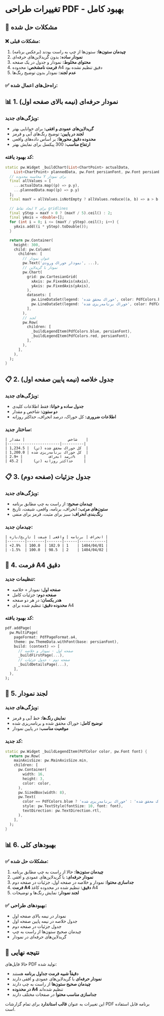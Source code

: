 # تغییرات طراحی PDF - بهبود کامل

## 🎯 مشکلات حل شده

### ❌ **مشکلات قبلی:**
1. **چیدمان ستون‌ها:** ستون‌ها از چپ به راست بودند (برعکس برنامه)
2. **نمودار ساده:** بدون گریدلاین‌های حرفه‌ای
3. **محتوای مخلوط:** نمودار و جدول در یک صفحه
4. **فرمت نامشخص:** محدوده A4 دقیق تنظیم نشده بود
5. **عدم لجند:** نمودار بدون توضیح رنگ‌ها

### ✅ **راه‌حل‌های اعمال شده:**

## 📊 **1. نمودار حرفه‌ای (نیمه بالای صفحه اول)**

### ویژگی‌های جدید:
- **گریدلاین‌های عمودی و افقی:** برای خوانایی بهتر
- **لجند در پایین:** توضیح رنگ‌های آبی و قرمز
- **محدوده دقیق محورها:** بر اساس داده‌های واقعی
- **ارتفاع مناسب:** 300 پیکسل برای نمایش بهتر

### کد بهبود یافته:
```dart
static pw.Widget _buildChart(List<ChartPoint> actualData,
    List<ChartPoint> plannedData, pw.Font persianFont, pw.Font persianBoldFont) {
  // محاسبه محدوده Y برای نمودار
  final allValues = [
    ...actualData.map((p) => p.y),
    ...plannedData.map((p) => p.y)
  ];
  final maxY = allValues.isNotEmpty ? allValues.reduce((a, b) => a > b ? a : b) : 10;
  
  // ایجاد نقاط Y برای gridlines
  final yStep = maxY > 0 ? (maxY / 5).ceil() : 2;
  final yAxis = <double>[];
  for (int i = 0; i <= (maxY / yStep).ceil(); i++) {
    yAxis.add((i * yStep).toDouble());
  }
  
  return pw.Container(
    height: 300,
    child: pw.Column(
      children: [
        // عنوان نمودار
        pw.Text('نمودار خوراک ورودی', ...),
        // نمودار با گریدلاین
        pw.Chart(
          grid: pw.CartesianGrid(
            xAxis: pw.FixedAxis(xAxis),
            yAxis: pw.FixedAxis(yAxis),
          ),
          datasets: [
            pw.LineDataSet(legend: 'خوراک محقق شده', color: PdfColors.blue),
            pw.LineDataSet(legend: 'خوراک برنامه‌ریزی شده', color: PdfColors.red),
          ],
        ),
        // لجند
        pw.Row(
          children: [
            _buildLegendItem(PdfColors.blue, persianFont),
            _buildLegendItem(PdfColors.red, persianFont),
          ],
        ),
      ],
    ),
  );
}
```

## 📋 **2. جدول خلاصه (نیمه پایین صفحه اول)**

### ویژگی‌های جدید:
- **جدول ساده و خوانا:** فقط اطلاعات کلیدی
- **دو ستون:** شاخص و مقدار
- **اطلاعات ضروری:** کل خوراک، درصد انحراف، حداکثر روزانه

### ساختار جدید:
```
| شاخص                    | مقدار    |
|------------------------|----------|
| کل خوراک محقق شده (تن)  | 1,234.5  |
| کل خوراک برنامه‌ریزی شده | 1,200.0  |
| درصد انحراف            | +2.9%    |
| حداکثر روزانه (تن)     | 45.2     |
```

## 📋 **3. جدول جزئیات (صفحه دوم)**

### ویژگی‌های جدید:
- **چیدمان صحیح:** از راست به چپ مطابق برنامه
- **ستون‌های مرتب:** انحراف، برنامه، واقعی، شیفت، تاریخ
- **رنگ‌بندی انحراف:** سبز برای مثبت، قرمز برای منفی

### چیدمان جدید:
```
| انحراف | برنامه | واقعی | شیفت | تاریخ/بازه |
|--------|--------|-------|------|------------|
| +2.9%  | 100.0  | 102.9 | 1    | 1404/04/01 |
| -1.5%  | 100.0  | 98.5  | 2    | 1404/04/02 |
```

## 📄 **4. فرمت A4 دقیق**

### تنظیمات جدید:
- **صفحه اول:** نمودار + خلاصه
- **صفحه دوم:** جزئیات کامل
- **هدر یکسان:** در هر دو صفحه
- **محدوده دقیق:** تنظیم شده برای A4

### کد بهبود یافته:
```dart
pdf.addPage(
  pw.MultiPage(
    pageFormat: PdfPageFormat.a4,
    theme: pw.ThemeData.withFont(base: persianFont),
    build: (context) => [
      // صفحه اول - نمودار و خلاصه
      _buildFirstPage(...),
      // صفحه دوم - جدول جزئیات
      _buildDetailsPage(...),
    ],
  ),
);
```

## 🎨 **5. لجند نمودار**

### ویژگی‌های جدید:
- **نمایش رنگ‌ها:** خط آبی و قرمز
- **توضیح کامل:** خوراک محقق شده و برنامه‌ریزی شده
- **موقعیت مناسب:** در پایین نمودار

### کد جدید:
```dart
static pw.Widget _buildLegendItem(PdfColor color, pw.Font font) {
  return pw.Row(
    mainAxisSize: pw.MainAxisSize.min,
    children: [
      pw.Container(
        width: 16,
        height: 3,
        color: color,
      ),
      pw.SizedBox(width: 8),
      pw.Text(
        color == PdfColors.blue ? 'خوراک محقق شده' : 'خوراک برنامه‌ریزی شده',
        style: pw.TextStyle(fontSize: 10, font: font),
        textDirection: pw.TextDirection.rtl,
      ),
    ],
  );
}
```

## 📊 **6. بهبودهای کلی**

### ✅ **مشکلات حل شده:**
1. **چیدمان ستون‌ها:** حالا از راست به چپ مطابق برنامه
2. **نمودار حرفه‌ای:** با گریدلاین‌های عمودی و افقی
3. **جداسازی محتوا:** نمودار و خلاصه در صفحه اول، جزئیات در صفحه دوم
4. **فرمت A4 دقیق:** تنظیم شده در محدوده کاغذ A4
5. **لجند نمودار:** نمایش رنگ‌ها و توضیحات

### ✅ **بهبودهای طراحی:**
- نمودار در نیمه بالای صفحه اول
- جدول خلاصه در نیمه پایین صفحه اول
- جدول جزئیات در صفحه دوم
- چیدمان صحیح ستون‌ها از راست به چپ
- گریدلاین‌های حرفه‌ای در نمودار

## 🚀 **نتیجه نهایی**

حالا فایل‌های PDF تولید شده:
- **دقیقاً شبیه فرمت جداول برنامه** هستند
- **نمودار حرفه‌ای** با گریدلاین‌های عمودی و افقی دارند
- **چیدمان صحیح ستون‌ها** از راست به چپ دارند
- **در محدوده A4** تنظیم شده‌اند
- **جداسازی مناسب محتوا** در صفحات مختلف دارند

این تغییرات به عنوان **قالب استاندارد** برای تمام گزارشات PDF برنامه قابل استفاده است. 